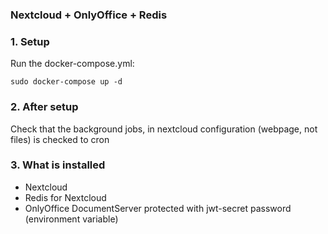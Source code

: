 ### Nextcloud + OnlyOffice + Redis


### 1. Setup

Run the docker-compose.yml:

```
sudo docker-compose up -d
```


### 2. After setup

Check that the background jobs, in nextcloud configuration (webpage, not files) is checked to cron

### 3. What is installed

* Nextcloud
* Redis for Nextcloud
* OnlyOffice DocumentServer protected with jwt-secret password (environment variable)


